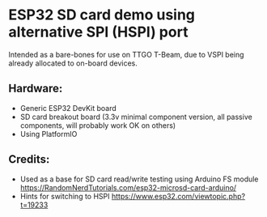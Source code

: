 # ESP32 SD card demo using alternative SPI (HSPI) port
Intended as a bare-bones for use on TTGO T-Beam, due to VSPI being already allocated to on-board devices.

##  Hardware:
* Generic ESP32 DevKit board
* SD card breakout board (3.3v minimal component version, all passive components, will probably work OK on others)
* Using PlatformIO

##  Credits:
* Used as a base for SD card read/write testing using Arduino FS module https://RandomNerdTutorials.com/esp32-microsd-card-arduino/
* Hints for switching to HSPI https://www.esp32.com/viewtopic.php?t=19233
